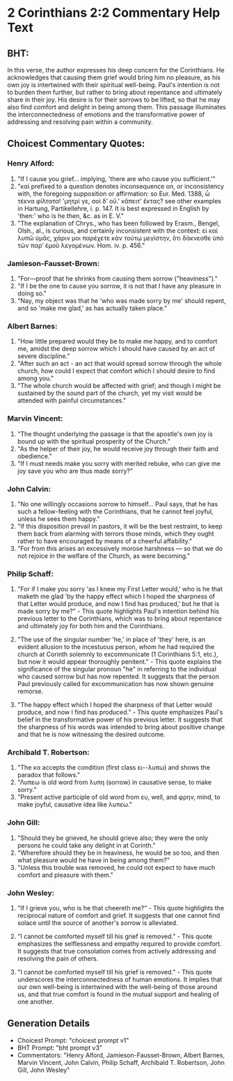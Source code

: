 # 2 Corinthians 2:2 Commentary Help Text

## BHT:
In this verse, the author expresses his deep concern for the Corinthians. He acknowledges that causing them grief would bring him no pleasure, as his own joy is intertwined with their spiritual well-being. Paul's intention is not to burden them further, but rather to bring about repentance and ultimately share in their joy. His desire is for their sorrows to be lifted, so that he may also find comfort and delight in being among them. This passage illuminates the interconnectedness of emotions and the transformative power of addressing and resolving pain within a community.

## Choicest Commentary Quotes:
### Henry Alford:
1. "If I cause you grief... implying, 'there are who cause you sufficient.'" 
2. "καί prefixed to a question denotes inconsequence on, or inconsistency with, the foregoing supposition or affirmation: so Eur. Med. 1388, ὦ τέκνα φίλτατα! 'μητρί γε, σοὶ δʼ οὔ.' κἄπειτʼ ἔκτας? see other examples in Hartung, Partikellehre, i. p. 147. It is best expressed in English by 'then:' who is he then, &c. as in E. V."
3. "The explanation of Chrys., who has been followed by Erasm., Bengel, Olsh., al., is curious, and certainly inconsistent with the context: εἰ καὶ λυπῶ ὑμᾶς, χάριν μοι παρέχετε κἀν τούτῳ μεγίστην, ὅτι δάκνεσθε ὑπὸ τῶν παρʼ ἐμοῦ λεγομένων. Hom. iv. p. 456."

### Jamieson-Fausset-Brown:
1. "For—proof that he shrinks from causing them sorrow ("heaviness")."
2. "If I be the one to cause you sorrow, it is not that I have any pleasure in doing so."
3. "Nay, my object was that he 'who was made sorry by me' should repent, and so 'make me glad,' as has actually taken place."

### Albert Barnes:
1. "How little prepared would they be to make me happy, and to comfort me, amidst the deep sorrow which I should have caused by an act of severe discipline."
2. "After such an act - an act that would spread sorrow through the whole church, how could I expect that comfort which I should desire to find among you."
3. "The whole church would be affected with grief; and though I might be sustained by the sound part of the church, yet my visit would be attended with painful circumstances."

### Marvin Vincent:
1. "The thought underlying the passage is that the apostle's own joy is bound up with the spiritual prosperity of the Church."
2. "As the helper of their joy, he would receive joy through their faith and obedience."
3. "If I must needs make you sorry with merited rebuke, who can give me joy save you who are thus made sorry?"

### John Calvin:
1. "No one willingly occasions sorrow to himself... Paul says, that he has such a fellow-feeling with the Corinthians, that he cannot feel joyful, unless he sees them happy."
2. "If this disposition prevail in pastors, it will be the best restraint, to keep them back from alarming with terrors those minds, which they ought rather to have encouraged by means of a cheerful affability."
3. "For from this arises an excessively morose harshness — so that we do not rejoice in the welfare of the Church, as were becoming."

### Philip Schaff:
1. "For if I make you sorry 'as I knew my First Letter would,' who is he that maketh me glad 'by the happy effect which I hoped the sharpness of that Letter would produce, and now I find has produced,' but he that is made sorry by me?" - This quote highlights Paul's intention behind his previous letter to the Corinthians, which was to bring about repentance and ultimately joy for both him and the Corinthians.

2. "The use of the singular number 'he,' in place of 'they' here, is an evident allusion to the incestuous person, whom he had required the church at Corinth solemnly to excommunicate (1 Corinthians 5:1, etc.), but now it would appear thoroughly penitent." - This quote explains the significance of the singular pronoun "he" in referring to the individual who caused sorrow but has now repented. It suggests that the person Paul previously called for excommunication has now shown genuine remorse.

3. "The happy effect which I hoped the sharpness of that Letter would produce, and now I find has produced." - This quote emphasizes Paul's belief in the transformative power of his previous letter. It suggests that the sharpness of his words was intended to bring about positive change and that he is now witnessing the desired outcome.

### Archibald T. Robertson:
1. "The κα accepts the condition (first class ει--λυπω) and shows the paradox that follows."
2. "Λυπεω is old word from λυπη (sorrow) in causative sense, to make sorry."
3. "Present active participle of old word from ευ, well, and φρην, mind, to make joyful, causative idea like λυπεω."

### John Gill:
1. "Should they be grieved, he should grieve also; they were the only persons he could take any delight in at Corinth."
2. "Wherefore should they be in heaviness, he would be so too, and then what pleasure would he have in being among them?"
3. "Unless this trouble was removed, he could not expect to have much comfort and pleasure with them."

### John Wesley:
1. "If I grieve you, who is he that cheereth me?" - This quote highlights the reciprocal nature of comfort and grief. It suggests that one cannot find solace until the source of another's sorrow is alleviated.

2. "I cannot be comforted myself till his grief is removed." - This quote emphasizes the selflessness and empathy required to provide comfort. It suggests that true consolation comes from actively addressing and resolving the pain of others.

3. "I cannot be comforted myself till his grief is removed." - This quote underscores the interconnectedness of human emotions. It implies that our own well-being is intertwined with the well-being of those around us, and that true comfort is found in the mutual support and healing of one another.


## Generation Details
- Choicest Prompt: "choicest prompt v1"
- BHT Prompt: "bht prompt v3"
- Commentators: "Henry Alford, Jamieson-Fausset-Brown, Albert Barnes, Marvin Vincent, John Calvin, Philip Schaff, Archibald T. Robertson, John Gill, John Wesley"
